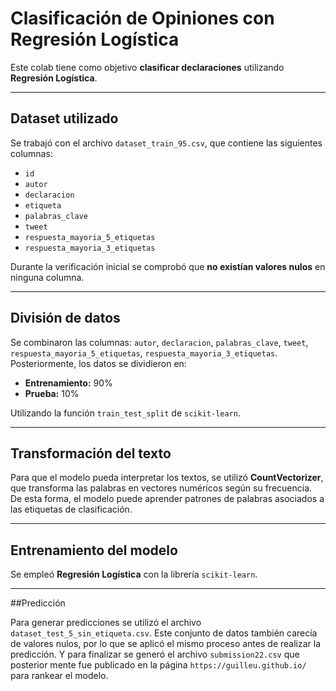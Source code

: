 # Clasificación de Opiniones con Regresión Logística

Este colab tiene como objetivo **clasificar declaraciones** utilizando **Regresión Logística**. 

---

## Dataset utilizado

Se trabajó con el archivo `dataset_train_95.csv`, que contiene las siguientes columnas:

- `id`  
- `autor`  
- `declaracion`  
- `etiqueta`  
- `palabras_clave`  
- `tweet`  
- `respuesta_mayoria_5_etiquetas`  
- `respuesta_mayoria_3_etiquetas`

Durante la verificación inicial se comprobó que **no existían valores nulos** en ninguna columna.

---

## División de datos

Se combinaron las columnas: `autor`, `declaracion`, `palabras_clave`, `tweet`, `respuesta_mayoria_5_etiquetas`, `respuesta_mayoria_3_etiquetas`.  
Posteriormente, los datos se dividieron en:

- **Entrenamiento:** 90%  
- **Prueba:** 10%

Utilizando la función `train_test_split` de `scikit-learn`.

---

## Transformación del texto

Para que el modelo pueda interpretar los textos, se utilizó **CountVectorizer**, que transforma las palabras en vectores numéricos según su frecuencia.  
De esta forma, el modelo puede aprender patrones de palabras asociados a las etiquetas de clasificación.

---

## Entrenamiento del modelo

Se empleó **Regresión Logística** con la librería `scikit-learn`. 

---

##Predicción 

Para generar predicciones se utilizó el archivo `dataset_test_5_sin_etiqueta.csv`.
Este conjunto de datos también carecía de valores nulos, por lo que se aplicó el mismo proceso antes de realizar la predicción.
Y para finalizar se generó el archivo `submission22.csv` que posterior mente fue publicado en la página `https://guilleu.github.io/` para rankear el modelo.
